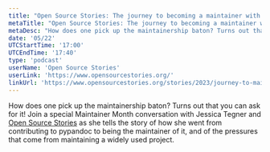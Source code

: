 ```yaml
---
title: "Open Source Stories: The journey to becoming a maintainer with Jessica Tegner"
metaTitle: "Open Source Stories: The journey to becoming a maintainer with Jessica Tegner"
metaDesc: "How does one pick up the maintainership baton? Turns out that you can ask for it! Join Open Source Stories with Jessica Tegner as she tells the story of how she went from contributing to pypandoc to being the maintainer of it, and of the pressures that come from maintaining a widely used project."
date: '05/22'
UTCStartTime: '17:00'
UTCEndTime: '17:40'
type: 'podcast'
userName: 'Open Source Stories'
userLink: 'https://www.opensourcestories.org/'
linkUrl: 'https://www.opensourcestories.org/stories/2023/journey-to-maintainership/'
---
```

How does one pick up the maintainership baton? Turns out that you can ask for it! Join a special Maintainer Month conversation with Jessica Tegner and [Open Source Stories](https://www.opensourcestories.org) as she tells the story of how she went from contributing to pypandoc to being the maintainer of it, and of the pressures that come from maintaining a widely used project.
